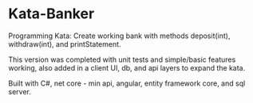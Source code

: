# Kata-Banker
Programming Kata: Create working bank with methods deposit(int), withdraw(int), and printStatement.

This version was completed with unit tests and simple/basic features working, also added in a client UI, db, and api layers to expand the kata.

Built with C#, net core - min api, angular, entity framework core, and sql server.
